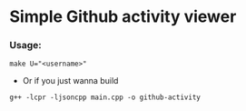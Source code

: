 # Simple Github activity viewer
### Usage:
```terminal
make U="<username>"
```
- Or if you just wanna build
```terminal
g++ -lcpr -ljsoncpp main.cpp -o github-activity  
```
